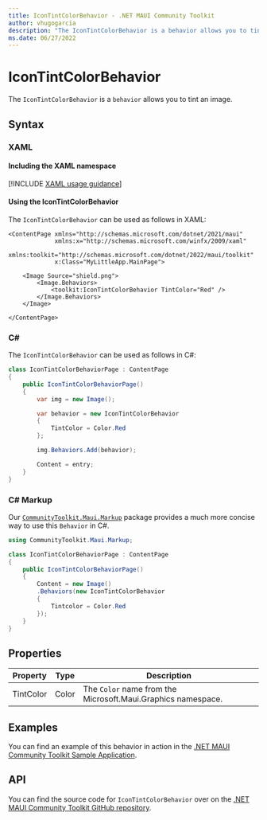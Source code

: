 ```yaml
---
title: IconTintColorBehavior - .NET MAUI Community Toolkit
author: vhugogarcia
description: "The IconTintColorBehavior is a behavior allows you to tint an image."
ms.date: 06/27/2022
---
```


# IconTintColorBehavior

The `IconTintColorBehavior` is a `behavior` allows you to tint an image.

## Syntax

### XAML

#### Including the XAML namespace

[!INCLUDE [XAML usage guidance](../includes/xaml-usage.md)]

#### Using the IconTintColorBehavior

The `IconTintColorBehavior` can be used as follows in XAML:

```xaml
<ContentPage xmlns="http://schemas.microsoft.com/dotnet/2021/maui"
             xmlns:x="http://schemas.microsoft.com/winfx/2009/xaml"
             xmlns:toolkit="http://schemas.microsoft.com/dotnet/2022/maui/toolkit"
             x:Class="MyLittleApp.MainPage">
    
    <Image Source="shield.png">
        <Image.Behaviors>
            <toolkit:IconTintColorBehavior TintColor="Red" />
        </Image.Behaviors>
    </Image>

</ContentPage>
```

### C#

The `IconTintColorBehavior` can be used as follows in C#:

```csharp
class IconTintColorBehaviorPage : ContentPage
{
    public IconTintColorBehaviorPage()
    {
        var img = new Image();

        var behavior = new IconTintColorBehavior
        {
            TintColor = Color.Red
        };

        img.Behaviors.Add(behavior);

        Content = entry;
    }
}
```

### C# Markup

Our [`CommunityToolkit.Maui.Markup`](../markup/markup.md) package provides a much more concise way to use this `Behavior` in C#.

```csharp
using CommunityToolkit.Maui.Markup;

class IconTintColorBehaviorPage : ContentPage
{
    public IconTintColorBehaviorPage()
    {
        Content = new Image()
        .Behaviors(new IconTintColorBehavior
        {
            Tintcolor = Color.Red
        });                 
    }
}
```

## Properties

|Property  |Type  |Description  |
|---------|---------|---------|
| TintColor | Color | The `Color` name from the Microsoft.Maui.Graphics namespace. |

## Examples

You can find an example of this behavior in action in the [.NET MAUI Community Toolkit Sample Application](https://github.com/CommunityToolkit/Maui/blob/main/samples/CommunityToolkit.Maui.Sample/Pages/Behaviors/IconTintColorBehaviorPage.xaml).

## API

You can find the source code for `IconTintColorBehavior` over on the [.NET MAUI Community Toolkit GitHub repository](https://github.com/CommunityToolkit/Maui/blob/main/src/CommunityToolkit.Maui/Behaviors/PlatformBehaviors/IconTintColor/IconTintColorBehavior.shared.cs).
